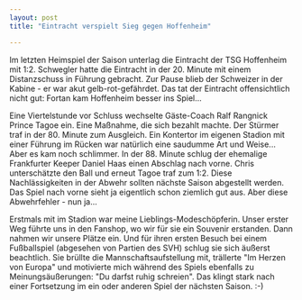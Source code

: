 ```yaml
---
layout: post
title: "Eintracht verspielt Sieg gegen Hoffenheim"

---
```


Im letzten Heimspiel der Saison unterlag die Eintracht der TSG Hoffenheim mit 1:2. Schwegler hatte die Eintracht in der 20. Minute mit einem Distanzschuss in Führung gebracht. Zur Pause blieb der Schweizer in der Kabine - er war akut gelb-rot-gefährdet. Das tat der Eintracht offensichtlich nicht gut: Fortan kam Hoffenheim besser ins Spiel...

Eine Viertelstunde vor Schluss wechselte Gäste-Coach Ralf Rangnick Prince Tagoe ein. Eine Maßnahme, die sich bezahlt machte. Der Stürmer traf in der 80. Minute zum Ausgleich. Ein Kontertor im eigenen Stadion mit einer Führung im Rücken war natürlich eine saudumme Art und Weise... Aber es kam noch schlimmer. In der 88. Minute schlug der ehemalige Frankfurter Keeper Daniel Haas einen Abschlag nach vorne. Chris unterschätzte den Ball und erneut Tagoe traf zum 1:2. Diese Nachlässigkeiten in der Abwehr sollten nächste Saison abgestellt werden. Das Spiel nach vorne sieht ja eigentlich schon ziemlich gut aus. Aber diese Abwehrfehler - nun ja...

Erstmals mit im Stadion war meine Lieblings-Modeschöpferin. Unser erster Weg führte uns in den Fanshop, wo wir für sie ein Souvenir erstanden. Dann nahmen wir unsere Plätze ein. Und für ihren ersten Besuch bei einem Fußballspiel (abgesehen von Partien des SVH) schlug sie sich äußerst beachtlich. Sie brüllte die Mannschaftsaufstellung mit, trällerte "Im Herzen von Europa" und motivierte mich während des Spiels ebenfalls zu Meinungsäußerungen: "Du darfst ruhig schreien". Das klingt stark nach einer Fortsetzung im ein oder anderen Spiel der nächsten Saison. :-)
